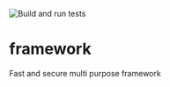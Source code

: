 ![Build and run tests](https://github.com/webasics/framework/workflows/Build%20and%20run%20tests/badge.svg?branch=master)

# framework
Fast and secure multi purpose framework
